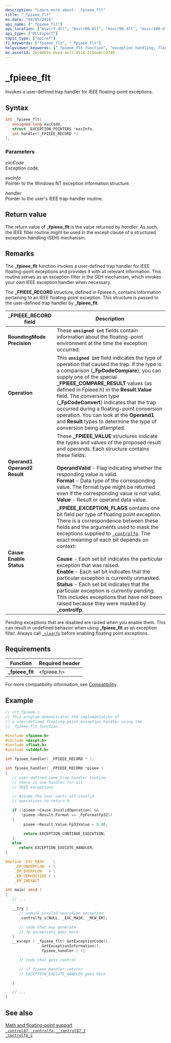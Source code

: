 ```yaml
---
description: "Learn more about: _fpieee_flt"
title: "_fpieee_flt"
ms.date: "04/05/2018"
api_name: ["_fpieee_flt"]
api_location: ["msvcrt.dll", "msvcr80.dll", "msvcr90.dll", "msvcr100.dll", "msvcr100_clr0400.dll", "msvcr110.dll", "msvcr110_clr0400.dll", "msvcr120.dll", "msvcr120_clr0400.dll", "ucrtbase.dll", "api-ms-win-crt-runtime-l1-1-0.dll"]
api_type: ["DLLExport"]
topic_type: ["apiref"]
f1_keywords: ["fpieee_flt", "_fpieee_flt"]
helpviewer_keywords: ["_fpieee_flt function", "exception handling, floating-point", "floating-point exception handling", "fpieee_flt function"]
ms.assetid: 2bc4801e-0eed-4e73-b518-215da8cc9740
---
```

# _fpieee_flt

Invokes a user-defined trap handler for IEEE floating-point exceptions.

## Syntax

```C
int _fpieee_flt(
   unsigned long excCode,
   struct _EXCEPTION_POINTERS *excInfo,
   int handler(_FPIEEE_RECORD *)
);
```

### Parameters

*excCode*<br/>
Exception code.

*excInfo*<br/>
Pointer to the Windows NT exception information structure.

*handler*<br/>
Pointer to the user's IEEE trap-handler routine.

## Return value

The return value of **_fpieee_flt** is the value returned by *handler*. As such, the IEEE filter routine might be used in the except clause of a structured exception-handling (SEH) mechanism.

## Remarks

The **_fpieee_flt** function invokes a user-defined trap handler for IEEE floating-point exceptions and provides it with all relevant information. This routine serves as an exception filter in the SEH mechanism, which invokes your own IEEE exception handler when necessary.

The **_FPIEEE_RECORD** structure, defined in Fpieee.h, contains information pertaining to an IEEE floating-point exception. This structure is passed to the user-defined trap handler by **_fpieee_flt**.

|_FPIEEE_RECORD field|Description|
|----------------------------|-----------------|
|**RoundingMode**<br/>**Precision**|These **`unsigned int`** fields contain information about the floating-point environment at the time the exception occurred.|
|**Operation**|This **`unsigned int`** field indicates the type of operation that caused the trap. If the type is a comparison (**_FpCodeCompare**), you can supply one of the special **_FPIEEE_COMPARE_RESULT** values (as defined in Fpieee.h) in the **Result.Value** field. The conversion type (**_FpCodeConvert**) indicates that the trap occurred during a floating-point conversion operation. You can look at the **Operand1** and **Result** types to determine the type of conversion being attempted.|
|**Operand1**<br/>**Operand2**<br/>**Result**|These **_FPIEEE_VALUE** structures indicate the types and values of the proposed result and operands. Each structure contains these fields:<br /><br /> **OperandValid** - Flag indicating whether the responding value is valid.<br />**Format** - Data type of the corresponding value. The format type might be returned even if the corresponding value is not valid.<br />**Value** - Result or operand data value.|
|**Cause**<br/>**Enable**<br/>**Status**|**_FPIEEE_EXCEPTION_FLAGS** contains one bit field per type of floating point exception. There is a correspondence between these fields and the arguments used to mask the exceptions supplied to [`_controlfp`](control87-controlfp-control87-2.md). The exact meaning of each bit depends on context:<br /><br /> **Cause** - Each set bit indicates the particular exception that was raised.<br />**Enable** - Each set bit indicates that the particular exception is currently unmasked.<br />**Status** - Each set bit indicates that the particular exception is currently pending. This includes exceptions that have not been raised because they were masked by **_controlfp**.|

Pending exceptions that are disabled are raised when you enable them. This can result in undefined behavior when using **_fpieee_flt** as an exception filter. Always call [`_clearfp`](clear87-clearfp.md) before enabling floating point exceptions.

## Requirements

|Function|Required header|
|--------------|---------------------|
|**_fpieee_flt**|\<fpieee.h>|

For more compatibility information, see [Compatibility](../compatibility.md).

## Example

```C
// crt_fpieee.c
// This program demonstrates the implementation of
// a user-defined floating-point exception handler using the
// _fpieee_flt function.

#include <fpieee.h>
#include <excpt.h>
#include <float.h>
#include <stddef.h>

int fpieee_handler( _FPIEEE_RECORD * );

int fpieee_handler( _FPIEEE_RECORD *pieee )
{
   // user-defined ieee trap handler routine:
   // there is one handler for all
   // IEEE exceptions

   // Assume the user wants all invalid
   // operations to return 0.

   if ((pieee->Cause.InvalidOperation) &&
       (pieee->Result.Format == _FpFormatFp32))
   {
        pieee->Result.Value.Fp32Value = 0.0F;

        return EXCEPTION_CONTINUE_EXECUTION;
   }
   else
      return EXCEPTION_EXECUTE_HANDLER;
}

#define _EXC_MASK    \
    _EM_UNDERFLOW  + \
    _EM_OVERFLOW   + \
    _EM_ZERODIVIDE + \
    _EM_INEXACT

int main( void )
{
   // ...

   __try {
      // unmask invalid operation exception
      _controlfp_s(NULL, _EXC_MASK, _MCW_EM);

      // code that may generate
      // fp exceptions goes here
   }
   __except ( _fpieee_flt( GetExceptionCode(),
                GetExceptionInformation(),
                fpieee_handler ) ){

      // code that gets control

      // if fpieee_handler returns
      // EXCEPTION_EXECUTE_HANDLER goes here

   }

   // ...
}
```

## See also

[Math and floating-point support](../floating-point-support.md)\
[`_control87`, `_controlfp`, `__control87_2`](control87-controlfp-control87-2.md)\
[`_controlfp_s`](controlfp-s.md)
